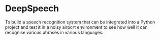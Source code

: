 # DeepSpeech
 
To build a speech recognition system that can be integrated into a Python project and test it in a noisy airport environment to see how well it can recognise various phrases in various languages.
